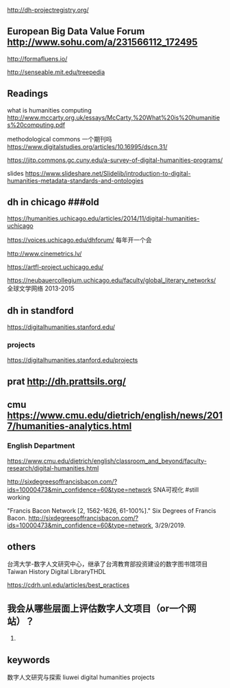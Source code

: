 http://dh-projectregistry.org/

## European Big Data Value Forum http://www.sohu.com/a/231566112_172495

http://formafluens.io/

http://senseable.mit.edu/treepedia



## Readings
what is humanities computing
http://www.mccarty.org.uk/essays/McCarty,%20What%20is%20humanities%20computing.pdf

methodological commons 一个期刊吗
https://www.digitalstudies.org/articles/10.16995/dscn.31/ 



https://jitp.commons.gc.cuny.edu/a-survey-of-digital-humanities-programs/

slides
https://www.slideshare.net/Slidelib/introduction-to-digital-humanities-metadata-standards-and-ontologies

## dh in chicago ###old
https://humanities.uchicago.edu/articles/2014/11/digital-humanities-uchicago 

https://voices.uchicago.edu/dhforum/ 每年开一个会

  http://www.cinemetrics.lv/
  
  https://artfl-project.uchicago.edu/
  
  https://neubauercollegium.uchicago.edu/faculty/global_literary_networks/ 全球文学网络 2013-2015

## dh in standford 
https://digitalhumanities.stanford.edu/

### projects
https://digitalhumanities.stanford.edu/projects

## prat http://dh.prattsils.org/


## cmu https://www.cmu.edu/dietrich/english/news/2017/humanities-analytics.html
### English Department
https://www.cmu.edu/dietrich/english/classroom_and_beyond/faculty-research/digital-humanities.html

http://sixdegreesoffrancisbacon.com/?ids=10000473&min_confidence=60&type=network SNA可视化 #still working

"Francis Bacon Network [2, 1562-1626, 61-100%]." Six Degrees of Francis Bacon. http://sixdegreesoffrancisbacon.com/?ids=10000473&min_confidence=60&type=network, 3/29/2019.
## others
台湾大学-数字人文研究中心，继承了台湾教育部投资建设的数字图书馆项目Taiwan History Digital LibraryTHDL 

https://cdrh.unl.edu/articles/best_practices

## 我会从哪些层面上评估数字人文项目（or一个网站）？
1.

## keywords
数字人文研究与探索 liuwei
digital humanities projects
